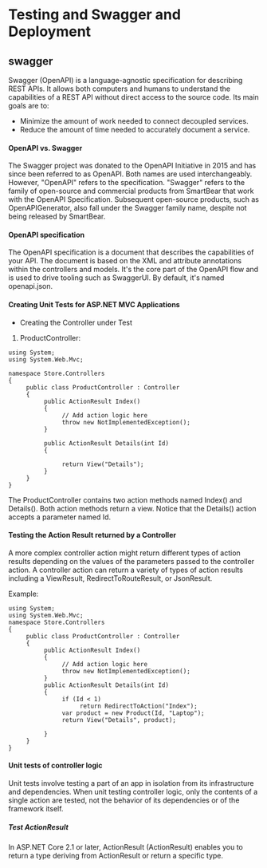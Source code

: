 # Testing and Swagger and Deployment

## swagger

Swagger (OpenAPI) is a language-agnostic specification for describing REST APIs. It allows both computers and humans to understand the capabilities of a REST API without direct access to the source code. Its main goals are to:

- Minimize the amount of work needed to connect decoupled services.
- Reduce the amount of time needed to accurately document a service.

#### OpenAPI vs. Swagger

The Swagger project was donated to the OpenAPI Initiative in 2015 and has since been referred to as OpenAPI. Both names are used interchangeably. However, "OpenAPI" refers to the specification. "Swagger" refers to the family of open-source and commercial products from SmartBear that work with the OpenAPI Specification. Subsequent open-source products, such as OpenAPIGenerator, also fall under the Swagger family name, despite not being released by SmartBear.

#### OpenAPI specification

The OpenAPI specification is a document that describes the capabilities of your API. The document is based on the XML and attribute annotations within the controllers and models. It's the core part of the OpenAPI flow and is used to drive tooling such as SwaggerUI. By default, it's named openapi.json.

#### Creating Unit Tests for ASP.NET MVC Applications

- Creating the Controller under Test

1. ProductController:

```
using System;
using System.Web.Mvc;

namespace Store.Controllers
{
     public class ProductController : Controller
     {
          public ActionResult Index()
          {
               // Add action logic here
               throw new NotImplementedException();
          }

          public ActionResult Details(int Id)
          {

               return View("Details");
          }
     }
}
```

The ProductController contains two action methods named Index() and Details(). Both action methods return a view. Notice that the Details() action accepts a parameter named Id.

#### Testing the Action Result returned by a Controller

A more complex controller action might return different types of action results depending on the values of the parameters passed to the controller action. A controller action can return a variety of types of action results including a ViewResult, RedirectToRouteResult, or JsonResult.

Example:

```
using System;
using System.Web.Mvc;
namespace Store.Controllers
{
     public class ProductController : Controller
     {
          public ActionResult Index()
          {
               // Add action logic here
               throw new NotImplementedException();
          }
          public ActionResult Details(int Id)
          {
               if (Id < 1)
                    return RedirectToAction("Index");
               var product = new Product(Id, "Laptop");
               return View("Details", product);

          }
     }
}
```

#### Unit tests of controller logic

Unit tests involve testing a part of an app in isolation from its infrastructure and dependencies. When unit testing controller logic, only the contents of a single action are tested, not the behavior of its dependencies or of the framework itself.

##### Test ActionResult<T>

In ASP.NET Core 2.1 or later, ActionResult<T> (ActionResult<TValue>) enables you to return a type deriving from ActionResult or return a specific type.
